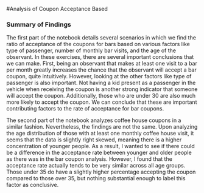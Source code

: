 #Analysis of Coupon Acceptance Based

### Summary of Findings

The first part of the notebook details several scenarios in which we find the ratio of acceptance of the coupons for bars based on various factors like type of passenger, number of monthly bar visits, and the age of the observant. In these exercises, there are several important conclusions that we can make. First, being an observant that makes at least
one visit to a bar per month greatly increases the chance that the observant will accept a bar coupon, quite intuitively. However, looking at the other factors like type of passenger is also important. Not having a kid present as a passenger in the vehicle when receiving the coupon is another strong indicator that someone will accept the coupon. 
Additionally, those who are under 30 are also much more likely to accept the coupon. We can conclude that these are important contributing factors to the rate of acceptance for bar coupons.

The second part of the notebook analyzes coffee house coupons in a similar fashion. Nevertheless, the findings are not the same. Upon analyzing the age distribution of those with at least one monthly coffee house visit, it seems that the data is slightly right skewed, meaning there is a higher concentration of younger people. As a result, I wanted to 
see if there could be a difference in the acceptance rate between younger and older people as there was in the bar coupon analysis. However, I found that the acceptance rate actually tends to be very similar across all age groups. Those under 35 do have a slightly higher percentage accepting the coupon compared to those over 35, but nothing substantial
enough to label this factor as conclusive.
